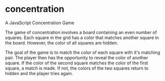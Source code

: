 # concentration
A JavaScript Concentration Game

The game of concentration involves a board containing an even number of squares. Each square in the grid has a color that matches another square in the board. However, the color of all squares are hidden. 

The goal of the game is to match the color of each square with it's matching pair. The player then has the opportunity to reveal the color of another square. If the color of the second square matches the color of the first square, a match is made. If not, the colors of the two squares return to hidden and the player tries again.
